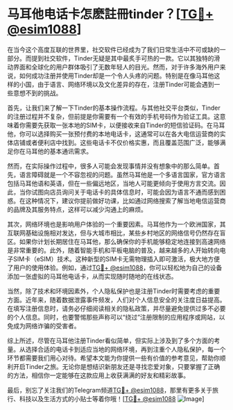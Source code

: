 # 马耳他电话卡怎麽註冊tinder？[[TG💪+ @esim1088](https://t.me/s/esim1088)]

在当今这个高度互联的世界里，社交软件已经成为了我们日常生活中不可或缺的一部分。而提到社交软件，Tinder无疑是其中最炙手可热的一款。它以其独特的滑动界面和全球化的用户群体吸引了无数年轻人的目光。然而，对于许多海外用户来说，如何成功注册并使用Tinder却是一个令人头疼的问题。特别是在像马耳他这样的小国，由于语言、网络环境以及文化差异的存在，注册Tinder可能会遇到一些意想不到的挑战。

首先，让我们来了解一下Tinder的基本操作流程。与其他社交平台类似，Tinder的注册过程并不复杂，但前提是你需要有一个有效的手机号码作为验证工具。这意味着你需要先获取一张本地的SIM卡，以便接收来自Tinder的短信验证码。在马耳他，你可以选择购买一张预付费的本地电话卡，这通常可以在各大电信运营商的实体店铺或者便利店中找到。这些电话卡不仅价格实惠，而且覆盖范围广泛，能够满足你在马耳他的基本通讯需求。

然而，在实际操作过程中，很多人可能会发现事情并没有想象中的那么简单。首先，语言障碍就是一个不容忽视的问题。虽然马耳他是一个多语言国家，官方语言包括马耳他语和英语，但在一些偏远地区，当地人可能更倾向于使用方言交流。因此，当你试图向店员询问关于电话卡的具体信息时，可能会因为语言不通而感到困惑。在这种情况下，建议你提前做好功课，比如通过网络搜索了解当地电信运营商的品牌及其服务特点，这样可以减少沟通上的麻烦。

其次，网络环境也是影响用户体验的一个重要因素。马耳他作为一个欧洲国家，其互联网基础设施相对发达，但与大城市相比，某些乡村地区的网络信号仍然存在盲区。如果你计划长期居住在马耳他，那么确保你的手机能够稳定地连接到高速网络是非常重要的。此外，随着智能手机和平板电脑的普及，越来越多的人开始转向电子SIM卡（eSIM）技术。这种新型的SIM卡无需物理插入即可激活，极大地方便了用户的使用体验。例如，通过[TG💪+ @esim1088](https://t.me/s/esim1088)，你可以轻松地为自己的设备添加一张虚拟的马耳他电话卡，从而实现随时随地的在线状态。

当然，除了技术和环境因素外，个人隐私保护也是注册Tinder时需要考虑的重要方面。近年来，随着数据泄露事件频发，人们对个人信息安全的关注度日益提高。在填写注册信息时，请务必仔细阅读相关的隐私政策，并尽量避免提供过多不必要的个人信息。同时，也要警惕那些声称可以“绕过”注册限制的应用程序或网站，以免成为网络诈骗的受害者。

综上所述，尽管在马耳他注册Tinder看似简单，但实际上涉及到了多个方面的考量。从选择合适的电话卡到适应当地的网络环境，再到注重个人隐私保护，每一个环节都需要我们用心对待。希望本文能为你提供一些有价值的参考意见，帮助你顺利开启Tinder之旅。无论你是想结识新朋友还是寻找恋爱对象，只要掌握了正确的方法，相信你一定能够在这款应用上收获满满的好友和精彩故事。

最后，别忘了关注我们的Telegram频道[TG💪+ @esim1088](https://t.me/s/esim1088)，那里有更多关于旅行、科技以及生活方式的小贴士等着你哦！[[TG💪+ @esim1088](https://t.me/s/esim1088) ![Image](https://i.postimg.cc/4NQfJmqS/Snipaste-2025-05-13-00-14-12.png)]
